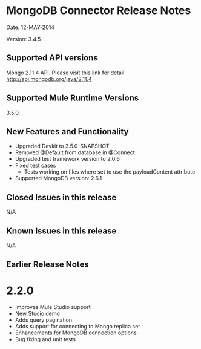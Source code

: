 MongoDB Connector Release Notes
=================================

Date: 12-MAY-2014

Version: 3.4.5

Supported API versions
------------------------
Mongo 2.11.4 API. Please visit this link for detail http://api.mongodb.org/java/2.11.4

Supported Mule Runtime Versions
--------------------------------
3.5.0

New Features and Functionality
------------------------------
- Upgraded Devkit to 3.5.0-SNAPSHOT
- Removed @Default from database in @Connect
- Upgraded test framework version to 2.0.6
- Fixed test cases
	- Tests working on files where set to use the payloadContent attribute
- Supported MongoDB version: 2.6.1

Closed Issues in this release
------------------------------
N/A

Known Issues in this release
------------------------------
N/A

Earlier Release Notes
----------------------
2.2.0
=====

- Improves Mule Studio support
- New Studio demo
- Adds query pagination
- Adds support for connecting to Mongo replica set
- Enhancements for MongoDB connection options
- Bug fixing and unit tests

